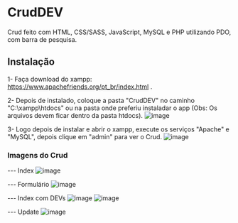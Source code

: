 # CrudDEV

  Crud feito com HTML, CSS/SASS, JavaScript, MySQL e PHP utilizando PDO, com barra de pesquisa.
  
 ## Instalação
 
  1- Faça download do xampp: https://www.apachefriends.org/pt_br/index.html .
  
  2- Depois de instalado, coloque a pasta "CrudDEV" no caminho "C:\xampp\htdocs" ou na pasta onde preferiu instaladar o app (Obs: Os arquivos devem ficar dentro da pasta htdocs).
  ![image](https://user-images.githubusercontent.com/34111368/105278906-369d7980-5b85-11eb-92ed-710dcf0e0d2f.png)
  
  3- Logo depois de instalar e abrir o xampp, execute os serviços "Apache" e "MySQL", depois clique em "admin" para ver o Crud.
  ![image](https://user-images.githubusercontent.com/34111368/105279016-76fcf780-5b85-11eb-8e15-5c711a8672b6.png)

  
 ### Imagens do Crud
 
  --- Index
  ![image](https://user-images.githubusercontent.com/34111368/105278380-1c16d080-5b84-11eb-96c8-175219922a91.png)
  
  --- Formulário
  ![image](https://user-images.githubusercontent.com/34111368/105279167-c2afa100-5b85-11eb-861f-84d298551a9e.png)

  --- Index com DEVs
  ![image](https://user-images.githubusercontent.com/34111368/105279643-c42d9900-5b86-11eb-924a-dd8756d4436c.png)
  ![image](https://user-images.githubusercontent.com/34111368/105279689-df000d80-5b86-11eb-9265-cfbb0583a69b.png)
  
  --- Update
  ![image](https://user-images.githubusercontent.com/34111368/105279780-0e167f00-5b87-11eb-917b-8b35e4176d8d.png)

